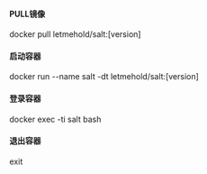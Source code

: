 #### PULL镜像
docker pull letmehold/salt:[version]
#### 启动容器
docker run --name salt -dt letmehold/salt:[version]
#### 登录容器
docker exec -ti salt bash
#### 退出容器
exit
